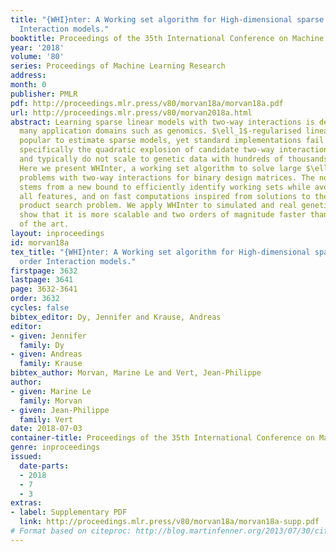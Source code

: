 ```yaml
---
title: "{WHI}nter: A Working set algorithm for High-dimensional sparse second order
  Interaction models."
booktitle: Proceedings of the 35th International Conference on Machine Learning
year: '2018'
volume: '80'
series: Proceedings of Machine Learning Research
address: 
month: 0
publisher: PMLR
pdf: http://proceedings.mlr.press/v80/morvan18a/morvan18a.pdf
url: http://proceedings.mlr.press/v80/morvan2018a.html
abstract: Learning sparse linear models with two-way interactions is desirable in
  many application domains such as genomics. $\ell_1$-regularised linear models are
  popular to estimate sparse models, yet standard implementations fail to address
  specifically the quadratic explosion of candidate two-way interactions in high dimensions,
  and typically do not scale to genetic data with hundreds of thousands of features.
  Here we present WHInter, a working set algorithm to solve large $\ell_1$-regularised
  problems with two-way interactions for binary design matrices. The novelty of WHInter
  stems from a new bound to efficiently identify working sets while avoiding to scan
  all features, and on fast computations inspired from solutions to the maximum inner
  product search problem. We apply WHInter to simulated and real genetic data and
  show that it is more scalable and two orders of magnitude faster than the state
  of the art.
layout: inproceedings
id: morvan18a
tex_title: "{WHI}nter: A Working set algorithm for High-dimensional sparse second
  order Interaction models."
firstpage: 3632
lastpage: 3641
page: 3632-3641
order: 3632
cycles: false
bibtex_editor: Dy, Jennifer and Krause, Andreas
editor:
- given: Jennifer
  family: Dy
- given: Andreas
  family: Krause
bibtex_author: Morvan, Marine Le and Vert, Jean-Philippe
author:
- given: Marine Le
  family: Morvan
- given: Jean-Philippe
  family: Vert
date: 2018-07-03
container-title: Proceedings of the 35th International Conference on Machine Learning
genre: inproceedings
issued:
  date-parts:
  - 2018
  - 7
  - 3
extras:
- label: Supplementary PDF
  link: http://proceedings.mlr.press/v80/morvan18a/morvan18a-supp.pdf
# Format based on citeproc: http://blog.martinfenner.org/2013/07/30/citeproc-yaml-for-bibliographies/
---
```

